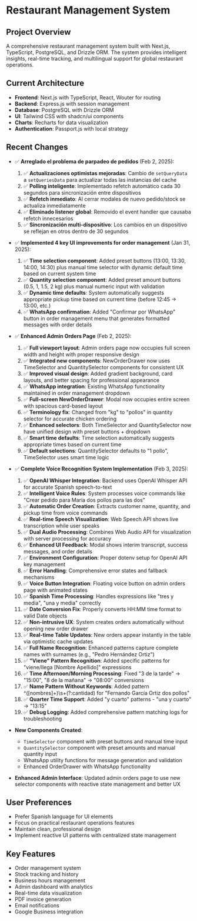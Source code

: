 # Restaurant Management System

## Project Overview
A comprehensive restaurant management system built with Next.js, TypeScript, PostgreSQL, and Drizzle ORM. The system provides intelligent insights, real-time tracking, and multilingual support for global restaurant operations.

## Current Architecture
- **Frontend**: Next.js with TypeScript, React, Wouter for routing
- **Backend**: Express.js with session management
- **Database**: PostgreSQL with Drizzle ORM
- **UI**: Tailwind CSS with shadcn/ui components
- **Charts**: Recharts for data visualization
- **Authentication**: Passport.js with local strategy

## Recent Changes

- ✅ **Arreglado el problema de parpadeo de pedidos** (Feb 2, 2025):
  1. ✅ **Actualizaciones optimistas mejoradas**: Cambio de `setQueryData` a `setQueriesData` para actualizar todas las instancias del cache
  2. ✅ **Polling inteligente**: Implementado refetch automático cada 30 segundos para sincronización entre dispositivos
  3. ✅ **Refetch inmediato**: Al cerrar modales de nuevo pedido/stock se actualiza inmediatamente
  4. ✅ **Eliminado listener global**: Removido el event handler que causaba refetch innecesarios
  5. ✅ **Sincronización multi-dispositivo**: Los cambios en un dispositivo se reflejan en otros dentro de 30 segundos
- ✅ **Implemented 4 key UI improvements for order management** (Jan 31, 2025):
  1. ✅ **Time selection component**: Added preset buttons (13:00, 13:30, 14:00, 14:30) plus manual time selector with dynamic default time based on current system time
  2. ✅ **Quantity selection component**: Added preset amount buttons (0.5, 1, 1.5, 2 kg) plus manual numeric input with validation 
  3. ✅ **Dynamic time defaults**: System automatically suggests appropriate pickup time based on current time (before 12:45 → 13:00, etc.)
  4. ✅ **WhatsApp confirmation**: Added "Confirmar por WhatsApp" button in order management menu that generates formatted messages with order details

- ✅ **Enhanced Admin Orders Page** (Feb 2, 2025):
  1. ✅ **Full viewport layout**: Admin orders page now occupies full screen width and height with proper responsive design
  2. ✅ **Integrated new components**: NewOrderDrawer now uses TimeSelector and QuantitySelector components for consistent UX
  3. ✅ **Improved visual design**: Added gradient background, card layouts, and better spacing for professional appearance
  4. ✅ **WhatsApp integration**: Existing WhatsApp functionality maintained in order management dropdown
  5. ✅ **Full-screen NewOrderDrawer**: Modal now occupies entire screen with spacious card-based layout
  6. ✅ **Terminology fix**: Changed from "kg" to "pollos" in quantity selector for accurate chicken ordering
  7. ✅ **Enhanced selectors**: Both TimeSelector and QuantitySelector now have unified design with preset buttons + dropdown
  8. ✅ **Smart time defaults**: Time selection automatically suggests appropriate times based on current time
  9. ✅ **Default selections**: QuantitySelector defaults to "1 pollo", TimeSelector uses smart time logic

- ✅ **Complete Voice Recognition System Implementation** (Feb 3, 2025):
  1. ✅ **OpenAI Whisper Integration**: Backend uses OpenAI Whisper API for accurate Spanish speech-to-text
  2. ✅ **Intelligent Voice Rules**: System processes voice commands like "Crear pedido para María dos pollos para las dos"
  3. ✅ **Automatic Order Creation**: Extracts customer name, quantity, and pickup time from voice commands
  4. ✅ **Real-time Speech Visualization**: Web Speech API shows live transcription while user speaks
  5. ✅ **Dual Audio Processing**: Combines Web Audio API for visualization with server processing for accuracy
  6. ✅ **Enhanced UI Feedback**: Modal shows interim transcript, success messages, and order details
  7. ✅ **Environment Configuration**: Proper dotenv setup for OpenAI API key management
  8. ✅ **Error Handling**: Comprehensive error states and fallback mechanisms
  9. ✅ **Voice Button Integration**: Floating voice button on admin orders page with animated states
  10. ✅ **Spanish Time Processing**: Handles expressions like "tres y media", "una y media" correctly
  11. ✅ **Date Conversion Fix**: Properly converts HH:MM time format to valid Date objects
  12. ✅ **Non-intrusive UX**: System creates orders automatically without opening new order drawer
  13. ✅ **Real-time Table Updates**: New orders appear instantly in the table via optimistic cache updates
  14. ✅ **Full Name Recognition**: Enhanced patterns capture complete names with surnames (e.g., "Pedro Hernández Ortiz")
  15. ✅ **"Viene" Pattern Recognition**: Added specific patterns for "viene/llega [Nombre Apellido]" expressions
  16. ✅ **Time Afternoon/Morning Processing**: Fixed "3 de la tarde" → "15:00", "8 de la mañana" → "08:00" conversions
  17. ✅ **Name Pattern Without Keywords**: Added pattern ^([nombres]+)\s+(?:cantidad) for "Fernando García Ortiz dos pollos"
  18. ✅ **Quarter Time Support**: Added "y cuarto" patterns - "una y cuarto" → "13:15"
  19. ✅ **Debug Logging**: Added comprehensive pattern matching logs for troubleshooting

- **New Components Created**:
  - `TimeSelector` component with preset buttons and manual time input
  - `QuantitySelector` component with preset amounts and manual quantity input
  - WhatsApp utility functions for message generation and validation
  - Enhanced OrderDrawer with WhatsApp functionality

- **Enhanced Admin Interface**: Updated admin orders page to use new selector components with reactive state management and better UX

## User Preferences
- Prefer Spanish language for UI elements
- Focus on practical restaurant operations features
- Maintain clean, professional design
- Implement reactive UI patterns with centralized state management

## Key Features
- Order management system
- Stock tracking and history
- Business hours management
- Admin dashboard with analytics
- Real-time data visualization
- PDF invoice generation
- Email notifications
- Google Business integration